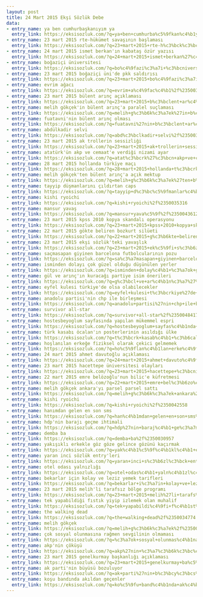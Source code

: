 ```yaml
---
layout: post
title: 24 Mart 2015 Ekşi Sözlük Debe
data:
- entry_name: ya ben cumhurbaşkanıyım ya
  entry_link: https://eksisozluk.com/?q=ya+ben+cumhurba%c5%9fkan%c4%b1y%c4%b1m+ya%2f%2350038128
- entry_name: 23 mart 2015 rte-hükümet savaşının başlaması
  entry_link: https://eksisozluk.com/?q=23+mart+2015+rte-h%c3%bck%c3%bcmet+sava%c5%9f%c4%b1n%c4%b1n+ba%c5%9flamas%c4%b1%2f%2350035805
- entry_name: 24 mart 2015 ismet berkan'ın kabataş özür yazısı
  entry_link: https://eksisozluk.com/?q=24+mart+2015+ismet+berkan%27%c4%b1n+kabata%c5%9f+%c3%b6z%c3%bcr+yaz%c4%b1s%c4%b1%2f%2350050592
- entry_name: boğaziçi üniversitesi
  entry_link: https://eksisozluk.com/?q=bo%c4%9fazi%c3%a7i+%c3%bcniversitesi%2f%2350037236
- entry_name: 23 mart 2015 boğaziçi üni'de pkk saldırısı
  entry_link: https://eksisozluk.com/?q=23+mart+2015+bo%c4%9fazi%c3%a7i+%c3%bcni%27de+pkk+sald%c4%b1r%c4%b1s%c4%b1%2f%2350037576
- entry_name: evrim ağacı
  entry_link: https://eksisozluk.com/?q=evrim+a%c4%9fac%c4%b1%2f%2350033712
- entry_name: 23 mart 2015 bülent arınç açıklaması
  entry_link: https://eksisozluk.com/?q=23+mart+2015+b%c3%bclent+ar%c4%b1n%c3%a7+a%c3%a7%c4%b1klamas%c4%b1%2f%2350042829
- entry_name: melih gökçek'in bülent arınç'a paralel suçlaması
  entry_link: https://eksisozluk.com/?q=melih+g%c3%b6k%c3%a7ek%27in+b%c3%bclent+ar%c4%b1n%c3%a7%27a+paralel+su%c3%a7lamas%c4%b1%2f%2350035396
- entry_name: fuatavni'nin bülent arınç olması
  entry_link: https://eksisozluk.com/?q=fuatavni%27nin+b%c3%bclent+ar%c4%b1n%c3%a7+olmas%c4%b1%2f%2350038336
- entry_name: abdülkadir selvi
  entry_link: https://eksisozluk.com/?q=abd%c3%bclkadir+selvi%2f%2350033209
- entry_name: 23 mart 2015 ak trollerin sessizliği
  entry_link: https://eksisozluk.com/?q=23+mart+2015+ak+trollerin+sessizli%c4%9fi%2f%2350039615
- entry_name: atatürk'ün akp ve cemaat'e verdiği nizami ayar
  entry_link: https://eksisozluk.com/?q=atat%c3%bcrk%27%c3%bcn+akp+ve+cemaat%27e+verdi%c4%9fi+nizami+ayar%2f%2350047874
- entry_name: 28 mart 2015 hollanda türkiye maçı
  entry_link: https://eksisozluk.com/?q=28+mart+2015+hollanda+t%c3%bcrkiye+ma%c3%a7%c4%b1%2f%2350030967
- entry_name: melih gökçek'ten bülent arınç'a açık mektup
  entry_link: https://eksisozluk.com/?q=melih+g%c3%b6k%c3%a7ek%27ten+b%c3%bclent+ar%c4%b1n%c3%a7%27a+a%c3%a7%c4%b1k+mektup%2f%2350048972
- entry_name: tayyip düşmanlarını çıldırtan caps
  entry_link: https://eksisozluk.com/?q=tayyip+d%c3%bc%c5%9fmanlar%c4%b1n%c4%b1+%c3%a7%c4%b1ld%c4%b1rtan+caps%2f%2350049312
- entry_name: kishi ryoichi
  entry_link: https://eksisozluk.com/?q=kishi+ryoichi%2f%2350035316
- entry_name: mansur yavaş
  entry_link: https://eksisozluk.com/?q=mansur+yava%c5%9f%2f%2350043612
- entry_name: 23 mart 2015 kpss 2010 kopya skandalı operasyonu
  entry_link: https://eksisozluk.com/?q=23+mart+2015+kpss+2010+kopya+skandal%c4%b1+operasyonu%2f%2350031679
- entry_name: 22 mart 2015 gökte beliren bozkurt silüeti
  entry_link: https://eksisozluk.com/?q=22+mart+2015+g%c3%b6kte+beliren+bozkurt+sil%c3%bceti%2f%2350045369
- entry_name: 23 mart 2015 ekşi sözlük'teki yavaşlık
  entry_link: https://eksisozluk.com/?q=23+mart+2015+ek%c5%9fi+s%c3%b6zl%c3%bck%27teki+yava%c5%9fl%c4%b1k%2f%2350047248
- entry_name: saçmasapan giyinen barcelona futbolcularının pozu
  entry_link: https://eksisozluk.com/?q=sa%c3%a7masapan+giyinen+barcelona+futbolcular%c4%b1n%c4%b1n+pozu%2f%2350031565
- entry_name: isminden dolayı çok güzel olduğu düşünülen yerler
  entry_link: https://eksisozluk.com/?q=isminden+dolay%c4%b1+%c3%a7ok+g%c3%bczel+oldu%c4%9fu+d%c3%bc%c5%9f%c3%bcn%c3%bclen+yerler%2f%2350033093
- entry_name: gül ve arınç'ın kuracağı partiye isim önerileri
  entry_link: https://eksisozluk.com/?q=g%c3%bcl+ve+ar%c4%b1n%c3%a7%27%c4%b1n+kuraca%c4%9f%c4%b1+partiye+isim+%c3%b6nerileri%2f%2350048069
- entry_name: eyfel kulesi türkiye'de olsa olabilecekler
  entry_link: https://eksisozluk.com/?q=eyfel+kulesi+t%c3%bcrkiye%27de+olsa+olabilecekler%2f%2350039769
- entry_name: anadolu partisi'nin chp ile birleşmesi
  entry_link: https://eksisozluk.com/?q=anadolu+partisi%27nin+chp+ile+birle%c5%9fmesi%2f%2350033542
- entry_name: survivor all-star
  entry_link: https://eksisozluk.com/?q=survivor+all-star%2f%2350048417
- entry_name: hostesbeyoglum sayfasında yapılan mükemmel espri
  entry_link: https://eksisozluk.com/?q=hostesbeyoglum+sayfas%c4%b1nda+yap%c4%b1lan+m%c3%bckemmel+espri%2f%2350042844
- entry_name: türk kasabı öcalan'ın posterlerinin asıldığı ülke
  entry_link: https://eksisozluk.com/?q=t%c3%bcrk+kasab%c4%b1+%c3%b6calan%27%c4%b1n+posterlerinin+as%c4%b1ld%c4%b1%c4%9f%c4%b1+%c3%bclke%2f%2350041452
- entry_name: hoşlanılan erkeğe fiziksel olarak çekici gelmemek
  entry_link: https://eksisozluk.com/?q=ho%c5%9flan%c4%b1lan+erke%c4%9fe+fiziksel+olarak+%c3%a7ekici+gelmemek%2f%2350044367
- entry_name: 24 mart 2015 ahmet davutoğlu açıklaması
  entry_link: https://eksisozluk.com/?q=24+mart+2015+ahmet+davuto%c4%9flu+a%c3%a7%c4%b1klamas%c4%b1%2f%2350050117
- entry_name: 23 mart 2015 hacettepe üniversitesi olayları
  entry_link: https://eksisozluk.com/?q=23+mart+2015+hacettepe+%c3%bcniversitesi+olaylar%c4%b1%2f%2350036703
- entry_name: 22 mart 2015 emre belözoğlu'nun bilic'e küfretmesi
  entry_link: https://eksisozluk.com/?q=22+mart+2015+emre+bel%c3%b6zo%c4%9flu%27nun+bilic%27e+k%c3%bcfretmesi%2f%2350032702
- entry_name: melih gökçek ankara'yı parsel parsel sattı
  entry_link: https://eksisozluk.com/?q=melih+g%c3%b6k%c3%a7ek+ankara%27y%c4%b1+parsel+parsel+satt%c4%b1%2f%2350043218
- entry_name: kishi ryoichi
  entry_link: https://eksisozluk.com/?q=kishi+ryoichi%2f%2350042558
- entry_name: hanımdan gelen en son sms
  entry_link: https://eksisozluk.com/?q=han%c4%b1mdan+gelen+en+son+sms%2f%2350037842
- entry_name: hdp'nin barajı geçme ihtimali
  entry_link: https://eksisozluk.com/?q=hdp%27nin+baraj%c4%b1+ge%c3%a7me+ihtimali%2f%2350039109
- entry_name: demba ba
  entry_link: https://eksisozluk.com/?q=demba+ba%2f%2350030957
- entry_name: yakışıklı erkekle göz göze gelince gözünü kaçırmak
  entry_link: https://eksisozluk.com/?q=yak%c4%b1%c5%9f%c4%b1kl%c4%b1+erkekle+g%c3%b6z+g%c3%b6ze+gelince+g%c3%b6z%c3%bcn%c3%bc+ka%c3%a7%c4%b1rmak%2f%2350038314
- entry_name: yaran inci sözlük entry'leri
  entry_link: https://eksisozluk.com/?q=yaran+inci+s%c3%b6zl%c3%bck+entry%27leri%2f%2350045042
- entry_name: otel odası yalnızlığı
  entry_link: https://eksisozluk.com/?q=otel+odas%c4%b1+yaln%c4%b1zl%c4%b1%c4%9f%c4%b1%2f%2350031489
- entry_name: bekarlar için kolay ve leziz yemek tarifleri
  entry_link: https://eksisozluk.com/?q=bekarlar+i%c3%a7in+kolay+ve+leziz+yemek+tarifleri%2f%2350043021
- entry_name: 23 mart 2015 melih'li tarafsız bölge programı
  entry_link: https://eksisozluk.com/?q=23+mart+2015+melih%27li+tarafs%c4%b1z+b%c3%b6lge+program%c4%b1%2f%2350043935
- entry_name: tek yapabildiği fıstık yiyip izlemek olan muhalif
  entry_link: https://eksisozluk.com/?q=tek+yapabildi%c4%9fi+f%c4%b1st%c4%b1k+yiyip+izlemek+olan+muhalif%2f%2350043930
- entry_name: the walking dead
  entry_link: https://eksisozluk.com/?q=the+walking+dead%2f%2350034774
- entry_name: melih gökçek
  entry_link: https://eksisozluk.com/?q=melih+g%c3%b6k%c3%a7ek%2f%2350045272
- entry_name: çok sosyal olunmasına rağmen sevgilinin olmaması
  entry_link: https://eksisozluk.com/?q=%c3%a7ok+sosyal+olunmas%c4%b1na+ra%c4%9fmen+sevgilinin+olmamas%c4%b1%2f%2350032445
- entry_name: akp'nin çöküşü
  entry_link: https://eksisozluk.com/?q=akp%27nin+%c3%a7%c3%b6k%c3%bc%c5%9f%c3%bc%2f%2350036469
- entry_name: 23 mart 2015 genelkurmay başkanlığı açıklaması
  entry_link: https://eksisozluk.com/?q=23+mart+2015+genelkurmay+ba%c5%9fkanl%c4%b1%c4%9f%c4%b1+a%c3%a7%c4%b1klamas%c4%b1%2f%2350034439
- entry_name: ak parti'nin büyüsü bozuluyor
  entry_link: https://eksisozluk.com/?q=ak+parti%27nin+b%c3%bcy%c3%bcs%c3%bc+bozuluyor%2f%2350033299
- entry_name: koşu bandında akıldan geçenler
  entry_link: https://eksisozluk.com/?q=ko%c5%9fu+band%c4%b1nda+ak%c4%b1ldan+ge%c3%a7enler%2f%2350033758
---
```

